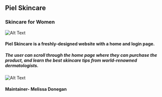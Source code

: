 ## Piel Skincare
### Skincare for Women
![Alt Text](https://media.giphy.com/media/jPAvms3en15cnAg8HE/giphy.gif)

#### Piel Skincare is a freshly-designed website with a home and login page. 
##### The user can scroll through the home page where they can purchase the product, and learn the best skincare tips from world-renowned dermatologists.

![Alt Text](https://media.giphy.com/media/J2IWTfmAAXtRPSYv1r/giphy.gif)

#### Maintainer- Melissa Donegan

